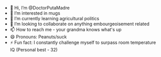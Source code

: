 - 👋 Hi, I’m @DoctorPutaMadre
- 👀 I’m interested in mugs
- 🌱 I’m currently learning agricultural politics
- 💞️ I’m looking to collaborate on anything embourgeoisement related
- 📫 How to reach me - your grandma knows what's up
- 😄 Pronouns: Peanuts/suck
- ⚡ Fun fact: I constantly challenge myself to surpass room temperature IQ (Personal best - 32)

<!---
DoctorPutaMadre/DoctorPutaMadre is a ✨ special ✨ repository because its `README.md` (this file) appears on your GitHub profile.
You can click the Preview link to take a look at your changes.
--->
